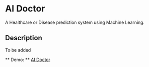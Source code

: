 # AI Doctor

A Healthcare or Disease prediction system using Machine Learning.

## Description

To be added

** Demo: ** [AI Doctor](aidoctor.herokuapp.com)
